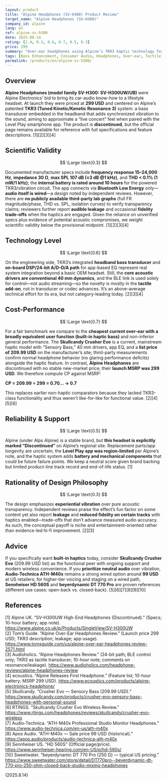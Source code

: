 ```yaml
---
layout: product
title: "Alpine Headphones (SV-H300) Product Review"
target_name: "Alpine Headphones (SV-H300)"
company_id: alpine
lang: en
ref: alpine-sv-h300
date: 2025-08-14
rating: [2.4, 0.3, 0.6, 0.7, 0.5, 0.3]
price: 299
summary: "Over-ear headphones using Alpine’s TKR3 haptic technology for enhanced bass sensation. Specs are documented but independent measurements are scarce, and—when judged against the cheapest current haptic competitor at MSRP 299 USD—the cost-performance is 0.7."
tags: [Bass Enhancement, Consumer Audio, Headphones, Over-ear, Tactile]
permalink: /products/en/alpine-sv-h300/
---
```

## Overview

**Alpine Headphones (model family SV-H300: SV-H300UW/UB)** were Alpine Electronics’ bid to bring its car-audio know-how to a lifestyle headset. At launch they were priced at **299 USD** and centered on Alpine’s patented **TKR3 (Tuned Kinetic/Kenetic Resonance 3)** system: a bass transducer embedded in the headband that adds synchronized vibration to the sound, aiming to approximate a “live concert” feel when paired with the Level Play smartphone app. The product is **discontinued**, but the official page remains available for reference with full specifications and feature descriptions. [1][2][3][4]

## Scientific Validity

$$ \Large \text{0.3} $$

Documented manufacturer specs include **frequency response 15–24,000 Hz**, **impedance 30 Ω**, **max SPL 107 dB (±3 dB @1 kHz)**, and **THD < 0.1% (1 mW/1 kHz)**; the **internal battery is rated around 10 hours** for the powered TKR3/vibration circuit. The app connects via **Bluetooth Low Energy** only—**audio itself is wired**—a design noted by independent reviews. However, there are **no publicly available third-party lab graphs** (full FR magnitude/phase, THD vs. SPL, isolation curves) to verify transparency claims; reviewers further report **audible leakage** and occasional **fidelity trade-offs** when the haptics are engaged. Given the reliance on unverified specs plus evidence of potential acoustic compromises, we weight scientific validity below the provisional midpoint. [1][2][3][4]

## Technology Level

$$ \Large \text{0.6} $$

On the engineering side, TKR3’s integrated **headband bass transducer** and **on-board DSP/24-bit A/D–D/A path** for app-based EQ represent real system integration beyond a basic OEM headset. Still, the **core acoustic drivers are conventional 40 mm dynamics**, and the BLE link is used solely for control—not audio streaming—so the novelty is mostly in the **tactile add-on**, not in transducer or codec advances. It’s an above-average technical effort for its era, but not category-leading today. [2][3][4]

## Cost-Performance

$$ \Large \text{0.7} $$

For a fair benchmark we compare to the **cheapest current over-ear with a broadly equivalent user function (built-in haptic bass)** and non-inferior general performance. The **Skullcandy Crusher Evo** is a current, mainstream haptic model with “Sensory Bass,” 40 mm drivers, app EQ, and a **list price of 209.99 USD** on the manufacturer’s site; third-party measurements confirm normal headphone behavior (no glaring performance deficits) alongside the haptic feature. In contrast, **Alpine Headphones** are discontinued with no stable new-market price; their **launch MSRP was 299 USD**. We therefore compute CP against MSRP:

**CP = 209.99 ÷ 299 = 0.70… → 0.7**

This replaces earlier non-haptic comparators because they lacked TKR3-class functionality and thus weren’t like-for-like for functional value. [2][4][5][6]

## Reliability & Support

$$ \Large \text{0.5} $$

Alpine (under Alps Alpine) is a stable brand, but **this headset is explicitly marked “Discontinued”** on Alpine’s regional site. Replacement parts/app longevity are uncertain; the **Level Play app was region-limited** per Alpine’s note, and the haptic system adds **battery and mechanical components** that could be future failure points. We keep a neutral score given brand backing but limited product-line track record and end-of-life status. [1]

## Rationality of Design Philosophy

$$ \Large \text{0.3} $$

The design emphasizes **experiential vibration** over pure acoustic transparency. Independent reviews praise the effect’s fun factor on some content yet also report **leakage** and **reduced fidelity on certain tracks** with haptics enabled—trade-offs that don’t advance measured audio accuracy. As such, the conceptual payoff is niche and entertainment-oriented rather than evidence-led hi-fi improvement. [2][3]

## Advice

If you specifically want **built-in haptics** today, consider **Skullcandy Crusher Evo** (209.99 USD list) as the functional peer with ongoing support and modern wireless convenience. If you **prioritize neutral audio** over vibration, **Audio-Technica ATH-M40x** remains a strong wired option around **99 USD** at US retailers; for higher-tier voicing and staging on a wired path, **Sennheiser HD 560S** and **beyerdynamic DT 770 Pro** are proven references (different use cases: open-back vs. closed-back). [5][6][7][8][9][10]

## References

[1] Alpine UK. “SV-H300UW High-End Headphones (Discontinued).” (Specs; 10-hour battery; app note). https://www.alpine.co.uk/p/Products/SingleView/SV-H300UW  
[2] Tom’s Guide. “Alpine Over-Ear Headphones Review.” (Launch price 299 USD; TKR3 description; leakage; app usage). https://www.tomsguide.com/us/alpine-over-ear-headphones,review-2571.html  
[3] Audioholics. “Alpine Headphones Review.” (24-bit path; BLE control only; TKR3 as tactile transducer; 10-hour note; comments on resonance/leakage). https://www.audioholics.com/headphone-reviews/alpine-headphones-review  
[4] ecoustics. “Alpine Releases First Headphone.” (Feature list; 10-hour battery; MSRP 299 USD). https://www.ecoustics.com/products/alpine-electronics-headphone/  
[5] Skullcandy. “Crusher Evo — Sensory Bass (209.99 USD).” https://www.skullcandy.com/products/crusher-evo-sensory-bass-headphones-with-personal-sound  
[6] RTINGS. “Skullcandy Crusher Evo Wireless Review.” https://www.rtings.com/headphones/reviews/skullcandy/crusher-evo-wireless  
[7] Audio-Technica. “ATH-M40x Professional Studio Monitor Headphones.” https://www.audio-technica.com/en-us/ath-m40x  
[8] Apos Audio. “ATH-M40x — Sale price 99 USD (historical).” https://apos.audio/products/audio-technica-ath-m40x  
[9] Sennheiser US. “HD 560S” (Official page/price). https://www.sennheiser-hearing.com/en-US/p/hd-560s/  
[10] Sweetwater. “beyerdynamic DT 770 Pro (250 Ω) — typical US pricing.” https://www.sweetwater.com/store/detail/DT770pro--beyerdynamic-dt-770-pro-250-ohm-closed-back-studio-mixing-headphones

(2025.8.14)
